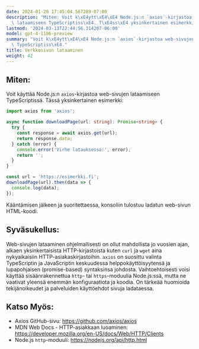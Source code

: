 ```yaml
---
date: 2024-01-20 17:45:04.567289-07:00
description: "Miten: Voit k\xE4ytt\xE4\xE4 Node.js:n `axios`-kirjastoa web-sivujen\
  \ lataamiseen TypeScriptiss\xE4. T\xE4ss\xE4 yksinkertainen esimerkki."
lastmod: '2024-03-13T22:44:56.314207-06:00'
model: gpt-4-1106-preview
summary: "Voit k\xE4ytt\xE4\xE4 Node.js:n `axios`-kirjastoa web-sivujen lataamiseen\
  \ TypeScriptiss\xE4."
title: Verkkosivun lataaminen
weight: 42
---
```


## Miten:
Voit käyttää Node.js:n `axios`-kirjastoa web-sivujen lataamiseen TypeScriptissä. Tässä yksinkertainen esimerkki:

```TypeScript
import axios from 'axios';

async function downloadPage(url: string): Promise<string> {
  try {
    const response = await axios.get(url);
    return response.data;
  } catch (error) {
    console.error('Virhe latauksessa:', error);
    return '';
  }
}

const url = 'https://esimerkki.fi';
downloadPage(url).then(data => {
  console.log(data);
});
```

Kääntämisen jälkeen ja suoritettaessa, konsoliin tulostuu ladatun web-sivun HTML-koodi.

## Syväsukellus:
Web-sivujen lataaminen ohjelmallisesti on ollut mahdollista jo vuosien ajan, alkaen yksinkertaisista HTTP-kirjastoista kuten `curl` ja `wget` aina nykyaikaisiin HTTP-asiakaskirjastoihin. `axios` on suosittu valinta TypeScriptin ja JavaScriptin keskuudessa helppokäyttöisyytensä ja lupapohjaisen (promise-based) syntaksinsa johdosta. Vaihtoehtoisesti voisi käyttää sisäänrakennettua `http`- tai `https`-moduulia Node.js:ssä, mutta ne vaativat yleensä enemmän konfiguraatiota ja koodia. On tärkeää huomioida tekijänoikeudet ja palveluiden käyttöehdot sivuja ladataessa.

## Katso Myös:
- Axios GitHub-sivu: https://github.com/axios/axios
- MDN Web Docs - HTTP-asiakkaan luoaminen: https://developer.mozilla.org/en-US/docs/Web/HTTP/Clients
- Node.js `http`-moduuli: https://nodejs.org/api/http.html
